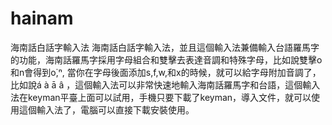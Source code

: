 # hainam
海南話白話字輸入法
海南話白話字輸入法，並且這個輸入法兼備輸入台語羅馬字的功能，海南話羅馬字採用字母組合和雙擊去表達音調和特殊字母，比如說雙擊o 和n會得到o͘,ⁿ, 當你在字母後面添加s,f,w,和x的時候，就可以給字母附加音調了，比如說á à ā â ，這個輸入法可以非常快速地輸入海南話羅馬字和台語，這個輸入法在keyman平臺上面可以試用，手機只要下載了keyman，導入文件，就可以使用這個輸入法了，電腦可以直接下載安裝使用。
